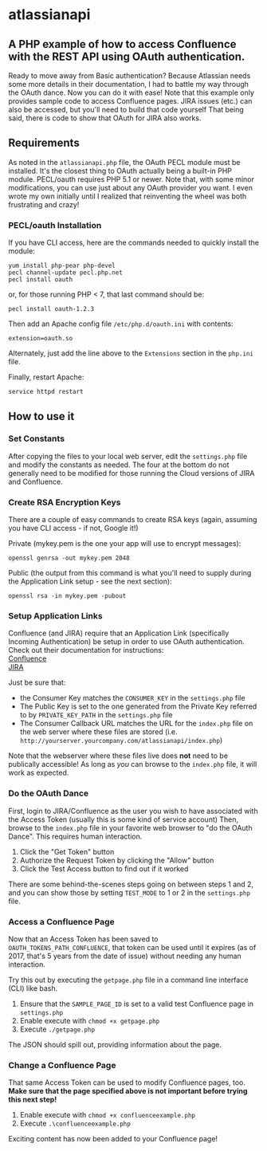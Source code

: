 # atlassianapi
## A PHP example of how to access Confluence with the REST API using OAuth authentication.

Ready to move away from Basic authentication?  Because Atlassian needs some more details in their documentation, I had to battle my way through the OAuth dance.  Now you can do it with ease!  Note that this example only provides sample code to access Confluence pages.  JIRA issues (etc.) can also be accessed, but you'll need to build that code yourself That being said, there is code to show that OAuth for JIRA also works.

## Requirements
As noted in the `atlassianapi.php` file, the OAuth PECL module must be installed.  It's the closest thing to OAuth actually being a built-in PHP module.  PECL/oauth requires PHP 5.1 or newer.  Note that, with some minor modifications, you can use just about any OAuth provider you want.  I even wrote my own initially until I realized that reinventing the wheel was both frustrating and crazy!

### PECL/oauth Installation
If you have CLI access, here are the commands needed to quickly install the module:
```
yum install php-pear php-devel
pecl channel-update pecl.php.net
pecl install oauth
```
or, for those running PHP < 7, that last command should be:
```
pecl install oauth-1.2.3
```

Then add an Apache config file `/etc/php.d/oauth.ini` with contents:
```
extension=oauth.so
```

Alternately, just add the line above to the `Extensions` section in the `php.ini` file.

Finally, restart Apache:
```
service httpd restart
```

## How to use it
### Set Constants
After copying the files to your local web server, edit the `settings.php` file and modify the constants as needed.  The four at the bottom do not generally need to be modified for those running the Cloud versions of JIRA and Confluence.

### Create RSA Encryption Keys
There are a couple of easy commands to create RSA keys (again, assuming you have CLI access - if not, Google it!)

Private (mykey.pem is the one your app will use to encrypt messages):
```
openssl genrsa -out mykey.pem 2048
```

Public (the output from this command is what you'll need to supply during the Application Link setup - see the next section):
```
openssl rsa -in mykey.pem -pubout
```

### Setup Application Links
Confluence (and JIRA) require that an Application Link (specifically Incoming Authentication) be setup in order to use OAuth authentication.  Check out their documentation for instructions:  
[Confluence](https://confluence.atlassian.com/display/APPLINKS061/OAuth+security+for+application+links)  
[JIRA](https://developer.atlassian.com/jiradev/jira-apis/jira-rest-apis/jira-rest-api-tutorials/jira-rest-api-example-oauth-authentication)

Just be sure that:
- the Consumer Key matches the `CONSUMER_KEY` in the `settings.php` file
- The Public Key is set to the one generated from the Private Key referred to by `PRIVATE_KEY_PATH` in the `settings.php` file
- The Consumer Callback URL matches the URL for the `index.php` file on the web server where these files are stored (i.e. `http://yourserver.yourcompany.com/atlassianapi/index.php`)

Note that the webserver where these files live does **not** need to be publically accessible!  As long as *you* can browse to the `index.php` file, it will work as expected.

### Do the OAuth Dance
First, login to JIRA/Confluence as the user you wish to have associated with the Access Token (usually this is some kind of service account)
Then, browse to the `index.php` file in your favorite web browser to "do the OAuth Dance".  This requires human interaction.
1. Click the "Get Token" button
2. Authorize the Request Token by clicking the "Allow" button
3. Click the Test Access button to find out if it worked

There are some behind-the-scenes steps going on between steps 1 and 2, and you can show those by setting `TEST_MODE` to 1 or 2 in the `settings.php` file.

### Access a Confluence Page
Now that an Access Token has been saved to `OAUTH_TOKENS_PATH_CONFLUENCE`, that token can be used until it expires (as of 2017, that's 5 years from the date of issue) without needing any human interaction.

Try this out by executing the `getpage.php` file in a command line interface (CLI) like bash.
1. Ensure that the `SAMPLE_PAGE_ID` is set to a valid test Confluence page in `settings.php`
2. Enable execute with `chmod +x getpage.php`
3. Execute `./getpage.php`

The JSON should spill out, providing information about the page.

### Change a Confluence Page
That same Access Token can be used to modify Confluence pages, too.  **Make sure that the page specified above is not important before trying this next step!**
1. Enable execute with `chmod +x confluenceexample.php`
2. Execute `.\confluenceexample.php`

Exciting content has now been added to your Confluence page!
